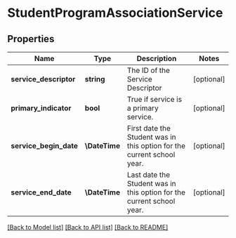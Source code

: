 # StudentProgramAssociationService

## Properties
Name | Type | Description | Notes
------------ | ------------- | ------------- | -------------
**service_descriptor** | **string** | The ID of the Service Descriptor | [optional] 
**primary_indicator** | **bool** | True if service is a primary service. | [optional] 
**service_begin_date** | **\\DateTime** | First date the Student was in this option for the current school year. | [optional] 
**service_end_date** | **\\DateTime** | Last date the Student was in this option for the current school year. | [optional] 

[[Back to Model list]](../README.md#documentation-for-models) [[Back to API list]](../README.md#documentation-for-api-endpoints) [[Back to README]](../README.md)


